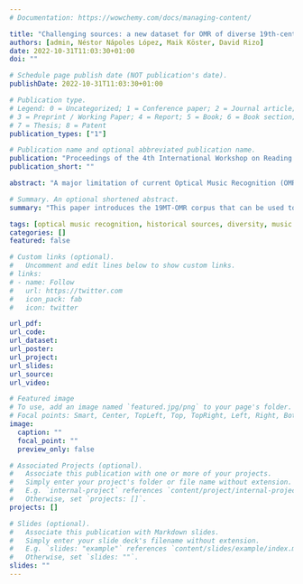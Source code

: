 ```yaml
---
# Documentation: https://wowchemy.com/docs/managing-content/

title: "Challenging sources: a new dataset for OMR of diverse 19th-century music theory examples"
authors: [admin, Néstor Nápoles López, Maik Köster, David Rizo]
date: 2022-10-31T11:03:30+01:00
doi: ""

# Schedule page publish date (NOT publication's date).
publishDate: 2022-10-31T11:03:30+01:00

# Publication type.
# Legend: 0 = Uncategorized; 1 = Conference paper; 2 = Journal article;
# 3 = Preprint / Working Paper; 4 = Report; 5 = Book; 6 = Book section;
# 7 = Thesis; 8 = Patent
publication_types: ["1"]

# Publication name and optional abbreviated publication name.
publication: "Proceedings of the 4th International Workshop on Reading Music Systems (WoRMS 2022)"
publication_short: ""

abstract: "A major limitation of current Optical Music Recognition (OMR) systems is that their performance strongly depends on the variability in the input images. What for human readers seems almost trivial---e.g., reading music in a range of different font types in different contexts---can drastically reduce the output quality of OMR models. This paper introduces the 19MT-OMR corpus that can be used to test OMR models on a diverse set of sources. We illustrate this challenge by discussing several examples from this data set."

# Summary. An optional shortened abstract.
summary: "This paper introduces the 19MT-OMR corpus that can be used to test OMR models on a diverse set of sources. We illustrate this challenge by discussing several examples from this data set."

tags: [optical music recognition, historical sources, diversity, music theory, digital humanities]
categories: []
featured: false

# Custom links (optional).
#   Uncomment and edit lines below to show custom links.
# links:
# - name: Follow
#   url: https://twitter.com
#   icon_pack: fab
#   icon: twitter

url_pdf:
url_code:
url_dataset:
url_poster:
url_project:
url_slides:
url_source:
url_video:

# Featured image
# To use, add an image named `featured.jpg/png` to your page's folder. 
# Focal points: Smart, Center, TopLeft, Top, TopRight, Left, Right, BottomLeft, Bottom, BottomRight.
image:
  caption: ""
  focal_point: ""
  preview_only: false

# Associated Projects (optional).
#   Associate this publication with one or more of your projects.
#   Simply enter your project's folder or file name without extension.
#   E.g. `internal-project` references `content/project/internal-project/index.md`.
#   Otherwise, set `projects: []`.
projects: []

# Slides (optional).
#   Associate this publication with Markdown slides.
#   Simply enter your slide deck's filename without extension.
#   E.g. `slides: "example"` references `content/slides/example/index.md`.
#   Otherwise, set `slides: ""`.
slides: ""
---
```

